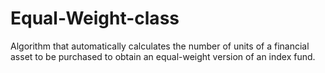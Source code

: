 # Equal-Weight-class
Algorithm that automatically calculates the number of units of a financial asset to be purchased to obtain an equal-weight version of an index fund.
